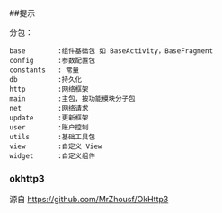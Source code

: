##提示

分包：

    base        :组件基础包 如 BaseActivity，BaseFragment
    config      :参数配置包
    constants   : 常量
    db          :持久化
    http        :网络框架
    main        :主包，按功能模块分子包
    net         :网络请求
    update      :更新框架
    user        :账户控制
    utils       :基础工具包
    view        :自定义 View
    widget      :自定义组件

### okhttp3
源自 https://github.com/MrZhousf/OkHttp3
